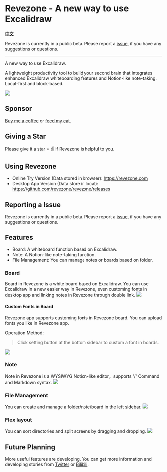 # Revezone - A new way to use Excalidraw
[中文](README_zh.md)

Revezone is currently in a public beta. Please report a [issue](https://github.com/revezone/revezone/issues/new), if you have any suggestions or questions.

---
A new way to use Excalidraw.

A lightweight productivity tool to build your second brain that integrates enhanced Excalidraw whiteboarding features and Notion-like note-taking. Local-first and block-based.

![](https://img.alicdn.com/imgextra/i1/O1CN01Fg2uUT1xflodGBz7J_!!6000000006471-2-tps-2952-1706.png)

## Sponsor
[Buy me a coffee](https://www.buymeacoffee.com/korbinzhao) or [feed my cat](https://afdian.net/a/wantian).

## Giving a Star
Please give it a star ⭐ ☝️ if Revezone is helpful to you.

## Using Revezone
* Online Try Version (Data stored in browser): https://revezone.com
* Desktop App Version (Data store in local): https://github.com/revezone/revezone/releases

## Reporting a Issue
Revezone is currently in a public beta. Please report a [issue](https://github.com/revezone/revezone/issues/new), if you have any suggestions or questions.

## Features
* Board: A whiteboard function based on Excalidraw.
* Note: A Notion-like note-taking function.
* File Management: You can manage notes or boards based on folder.

### Board
Board in Revezone is a white board based on Excalidraw. You can use Excalidraw in a new easier way in Revezone, even customing fonts in desktop app and linking notes in Revezone through double link.
![](https://img.alicdn.com/imgextra/i2/O1CN01G0Iq241qsrpVaUmU4_!!6000000005552-2-tps-2952-1706.png)

#### Custom Fonts in Board
Revezone app supports customing fonts in Revezone board. You can upload fonts you like in Revezone app.

Operation Method:
> Click setting button at the bottom sidebar to custom a font in boards.

![](https://img.alicdn.com/imgextra/i4/O1CN01kVRfNI1ySmBxpft70_!!6000000006578-2-tps-2952-1706.png)

### Note
Note in Revezone is a WYSIWYG Notion-like editor，supports '/' Command and Markdown syntax.
![](https://img.alicdn.com/imgextra/i3/O1CN01UI3FYY1MmVrZslCKI_!!6000000001477-2-tps-2952-1706.png)

### File Management
You can create and manage a folder/note/board in the left sidebar.
![](https://img.alicdn.com/imgextra/i4/O1CN01ktl8TA1nW1Dy12WEz_!!6000000005096-2-tps-824-638.png)

### Flex layout
You can sort directories and split screens by dragging and dropping.
![](https://img.alicdn.com/imgextra/i2/O1CN010t9Wto1cFZDv1zeD1_!!6000000003571-2-tps-2952-1706.png)

## Future Planning
More useful features are developing. You can get more information and developing stories from [Twitter](https://twitter.com/TheReveZone) or [Bilibili](https://space.bilibili.com/393134139).

